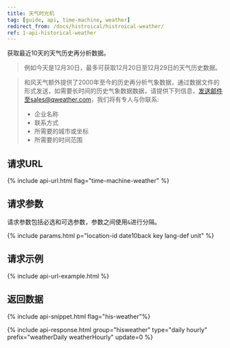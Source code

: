 ```yaml
---
title: 天气时光机
tag: [guide, api, time-machine, weather]
redirect_from: /docs/histroical/histroical-weather/
ref: 1-api-historical-weather
---
```


获取最近10天的天气历史再分析数据。

> 例如今天是12月30日，最多可获取12月20日至12月29日的天气历史数据。

> 和风天气额外提供了2000年至今的历史再分析气象数据，通过数据文件的形式发送，如需要长时间的历史气象数据数据，请提供下列信息，发送邮件至sales@qweather.com，我们将有专人与你联系:
> 
> * 企业名称
> * 联系方式
> * 所需要的城市或坐标
> * 所需要的时间范围

## 请求URL

{% include api-url.html flag="time-machine-weather" %}

## 请求参数

请求参数包括必选和可选参数，参数之间使用`&`进行分隔。

{% include params.html p="location-id date10back key lang-def unit" %}

## 请求示例

{% include api-url-example.html %}

## 返回数据

{% include api-snippet.html flag="his-weather"%}

{% include api-response.html group="hisweather" type="daily hourly" prefix="weatherDaily weatherHourly" update=0 %}
